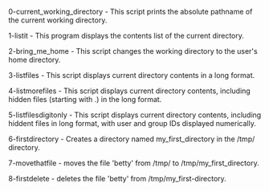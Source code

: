 0-current_working_directory - This script prints the absolute pathname of the current working directory.

1-listit - This program displays the contents list of the current directory.

2-bring_me_home - This script changes the working directory to the user's home directory.

3-listfiles - This script displays current directory contents in a long format.

4-listmorefiles - This script displays current directory contents, including hidden files (starting with .) in the long format.

5-listfilesdigitonly - This script displays current directory contents, including hiddent files in long format, with user and group IDs displayed numerically.

6-firstdirectory - Creates a directory named my_first_directory in the /tmp/ directory.

7-movethatfile - moves the file 'betty' from /tmp/ to /tmp/my_first_directory.

8-firstdelete - deletes the file 'betty' from /tmp/my_first-directory.

